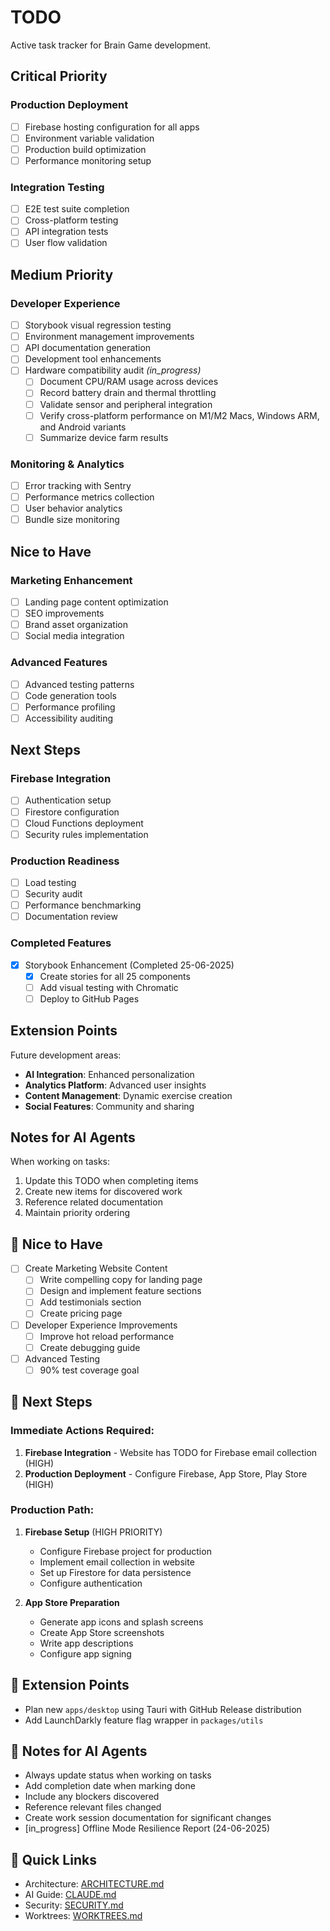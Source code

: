 # TODO

Active task tracker for Brain Game development.

## Critical Priority

### Production Deployment
- [ ] Firebase hosting configuration for all apps
- [ ] Environment variable validation
- [ ] Production build optimization
- [ ] Performance monitoring setup

### Integration Testing
- [ ] E2E test suite completion
- [ ] Cross-platform testing
- [ ] API integration tests
- [ ] User flow validation

## Medium Priority

### Developer Experience
- [ ] Storybook visual regression testing
- [ ] Environment management improvements
- [ ] API documentation generation
- [ ] Development tool enhancements
- [ ] Hardware compatibility audit *(in_progress)*
  - [ ] Document CPU/RAM usage across devices
  - [ ] Record battery drain and thermal throttling
  - [ ] Validate sensor and peripheral integration
  - [ ] Verify cross-platform performance on M1/M2 Macs, Windows ARM, and Android variants
  - [ ] Summarize device farm results

### Monitoring & Analytics
- [ ] Error tracking with Sentry
- [ ] Performance metrics collection
- [ ] User behavior analytics
- [ ] Bundle size monitoring

## Nice to Have

### Marketing Enhancement
- [ ] Landing page content optimization
- [ ] SEO improvements
- [ ] Brand asset organization
- [ ] Social media integration

### Advanced Features
- [ ] Advanced testing patterns
- [ ] Code generation tools
- [ ] Performance profiling
- [ ] Accessibility auditing

## Next Steps

### Firebase Integration
- [ ] Authentication setup
- [ ] Firestore configuration
- [ ] Cloud Functions deployment
- [ ] Security rules implementation

### Production Readiness
- [ ] Load testing
- [ ] Security audit
- [ ] Performance benchmarking
- [ ] Documentation review

### Completed Features
- [x] Storybook Enhancement (Completed 25-06-2025)
  - [x] Create stories for all 25 components
  - [ ] Add visual testing with Chromatic
  - [ ] Deploy to GitHub Pages

## Extension Points

Future development areas:
- **AI Integration**: Enhanced personalization
- **Analytics Platform**: Advanced user insights
- **Content Management**: Dynamic exercise creation
- **Social Features**: Community and sharing

## Notes for AI Agents

When working on tasks:
1. Update this TODO when completing items
2. Create new items for discovered work
3. Reference related documentation
4. Maintain priority ordering

## 🎨 Nice to Have

- [ ] Create Marketing Website Content
  - [ ] Write compelling copy for landing page
  - [ ] Design and implement feature sections
  - [ ] Add testimonials section
  - [ ] Create pricing page

- [ ] Developer Experience Improvements
  - [ ] Improve hot reload performance
  - [ ] Create debugging guide

- [ ] Advanced Testing
  - [ ] 90% test coverage goal

## 🚀 Next Steps

### Immediate Actions Required:
1. **Firebase Integration** - Website has TODO for Firebase email collection (HIGH)
2. **Production Deployment** - Configure Firebase, App Store, Play Store (HIGH)

### Production Path:
1. **Firebase Setup** (HIGH PRIORITY)
   - Configure Firebase project for production
   - Implement email collection in website
   - Set up Firestore for data persistence
   - Configure authentication

2. **App Store Preparation**
   - Generate app icons and splash screens
   - Create App Store screenshots
   - Write app descriptions
   - Configure app signing


## 🔌 Extension Points
- Plan new `apps/desktop` using Tauri with GitHub Release distribution
- Add LaunchDarkly feature flag wrapper in `packages/utils`

## 📝 Notes for AI Agents
- Always update status when working on tasks
- Add completion date when marking done
- Include any blockers discovered
- Reference relevant files changed
- Create work session documentation for significant changes
- [in_progress] Offline Mode Resilience Report (24-06-2025)

## 🔗 Quick Links
- Architecture: [ARCHITECTURE.md](./docs/ARCHITECTURE.md)
- AI Guide: [CLAUDE.md](./docs/CLAUDE.md)
- Security: [SECURITY.md](./.github/SECURITY.md)
- Worktrees: [WORKTREES.md](./docs/WORKTREES.md)
